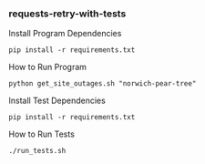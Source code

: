 ### requests-retry-with-tests


Install Program Dependencies
```cd src
pip install -r requirements.txt
```

How to Run Program
```cd src
python get_site_outages.sh "norwich-pear-tree"
```

Install Test Dependencies
```cd tests
pip install -r requirements.txt
```

How to Run Tests
```
./run_tests.sh
```
